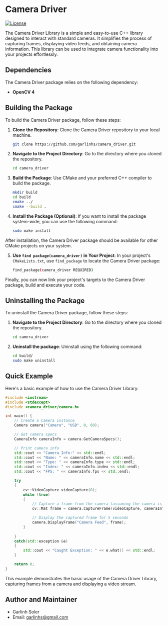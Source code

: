 # Camera Driver
[![License](https://img.shields.io/badge/license-MIT-blue.svg)](LICENSE)

The Camera Driver Library is a simple and easy-to-use C++ library designed to interact with standard cameras. It simplifies the process of capturing frames, displaying video feeds, and obtaining camera information. This library can be used to integrate camera functionality into your projects effortlessly.

## Dependencies

The Camera Driver package relies on the following dependency:

- **OpenCV 4**

## Building the Package

To build the Camera Driver package, follow these steps:

1. **Clone the Repository**: Clone the Camera Driver repository to your local machine.

   ```bash
   git clone https://github.com/garlinhs/camera_driver.git
   ```
2. **Navigate to the Project Directory**: Go to the directory where you cloned the repository.
   
   ```bash
   cd camera_driver
   ```

3. **Build the Package**: Use CMake and your preferred C++ compiler to build the package.
   
   ```bash
   mkdir build
   cd build
   cmake ../
   cmake --build .
   ```

4. **Install the Package (Optional)**: If you want to install the package system-wide, you can use the following command:
   
   ```bash
   sudo make install
   ```

After installation, the Camera Driver package should be available for other CMake projects on your system.

5. **Use `find package(camera_driver)` in Your Project**: In your project's `CMakeLists.txt`, use `find_package`
to locate the Camera Driver package:

   ```bash
   find_package(camera_driver REQUIRED)
   ```

Finally, you can now link your project's targets to the Camera Driver package, build and execute your code.

## Uninstalling the Package
To uninstall the Camera Driver package, follow these steps:

1. **Navigate to the Project Directory**: Go to the directory where you cloned the repository.
   
   ```bash
   cd camera_driver
   ```
2. **Uninstall the package**: Uninstall using the following command:

   ```bash
   cd build/
   sudo make uninstall
   ```

## Quick Example

Here's a basic example of how to use the Camera Driver Library:

```cpp
#include <iostream>
#include <stdexcept>
#include <camera_driver/camera.h>

int main() {
    // Create a Camera instance
    Camera camera("Camera", "USB", 0, 60);

    // Get camera specs
    CameraInfo cameraInfo = camera.GetCameraSpecs();

    // Print camera info
    std::cout << "Camera Info:" << std::endl;
    std::cout << "Name: " << cameraInfo.name << std::endl;
    std::cout << "Type: " << cameraInfo.type << std::endl;
    std::cout << "Index: " << cameraInfo.index << std::endl;
    std::cout << "FPS: " << cameraInfo.fps << std::endl;

    try
    {
        cv::VideoCapture videoCapture(0);
        while (true)
        {
            // Capture a frame from the camera (assuming the camera is at index 0)
            cv::Mat frame = camera.CaptureFrame(videoCapture, cameraInfo.index);

            // Display the captured frame for 5 seconds
            camera.DisplayFrame("Camera Feed", frame);
        }
        
    }
    catch(std::exception &e)
    {
        std::cout << "Caught Exception: " << e.what() << std::endl;
    }

    return 0;
}
```
This example demonstrates the basic usage of the Camera Driver Library, capturing frames from a camera and displaying a video stream.

## Author and Maintainer
- Garlinh Soler
- Email: garlinhs@gmail.com